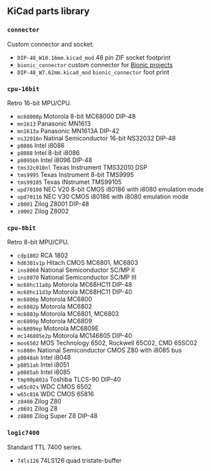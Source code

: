 ## KiCad parts library

### ``connector``
Custom connector and socket.

 - ``DIP-48_W10.16mm.kicad_mod`` 48 pin ZIF socket footprint
 - ``bionic_connector`` custom connector for [Bionic projects](https://github.com/tgtakaoka/RetroCyborg)
 - ``DIP-48_W7.62mm.kicad_mod`` ``bionic_connector`` foot print

### ``cpu-16bit``
Retro 16-bit MPU/CPU.

 - ``mc68008p`` Motorola 8-bit MC68000 DIP-48
 - ``mn1613`` Panasonic MN1613
 - ``mn1613a`` Panasonic MN1613A DIP-42
 - ``ns32016n`` Natinal Semiconductor 16-bit NS32032 DIP-48
 - ``p8086`` Intel i8086
 - ``p8088`` Intel 8-bit i8086
 - ``p8095bh`` Intel i8096 DIP-48
 - ``tms32c010nl`` Texas Instrument TMS32010 DSP
 - ``tms9995`` Texas Instrument 8-bit TMS9995
 - ``tms99105`` Texas INstrumet TMS99105
 - ``upd70108`` NEC V20 8-bit CMOS i80186 with i8080 emulation mode
 - ``upd70116`` NEC V30 CMOS i80186 with i8080 emulation mode
 - ``z8001`` Zilog Z8001 DIP-48
 - ``z8002`` Zilog Z8002

### ``cpu-8bit``
Retro 8-bit MPU/CPU.

 - ``cdp1802`` RCA 1802
 - ``hd6301v1p`` Hitach CMOS MC6801, MC6803
 - ``ins8060`` National Semiconductor SC/MP II
 - ``ins8070`` National Semiconductor SC/MP III
 - ``mc68hc11a8p`` Motorola MC68HC11 DIP-48
 - ``mc68hc11d3p`` Motorola MC68HC11 DIP-40
 - ``mc6800p`` Motorola MC6800
 - ``mc6802p`` Motorola MC6802
 - ``mc6803p`` Motorola MC6801, MC6803
 - ``mc6809p`` Motorola MC6809
 - ``mc6809ep`` Motorola MC6809E
 - ``mc146805e2p`` Motorola MC146805 DIP-40
 - ``mos6502`` MOS Technology 6502, Rockwell 65C02, CMD 65SC02
 - ``ns800n`` National Semiconductor CMOS Z80 with i8085 bus
 - ``p8048ah`` Intel i8048
 - ``p8051ah`` Intel i8051
 - ``p8085ah`` Intel i8085
 - ``tmp90p802a`` Toshiba TLCS-90 DIP-40
 - ``w65c02s`` WDC CMOS 6502
 - ``w65c816`` WDC CMOS 65816
 - ``z8400`` Zilog Z80
 - ``z8691`` Zilog Z8
 - ``z8800`` Zilog Super Z8 DIP-48

### ``logic7400``
Standard TTL 7400 series.

 - ``74ls126`` 74LS126 quad tristate-buffer

